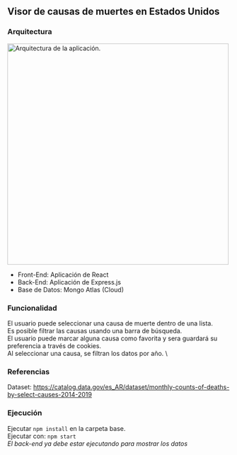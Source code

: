 ## Visor de causas de muertes en Estados Unidos

### Arquitectura
<a href="https://i.imgur.com/I4ici3j.png"><img src="https://i.imgur.com/I4ici3j.png" style="width: 500px; max-width: 100%; height: auto" title="Arquitectura de la aplicación." /></a>
 
- Front-End: Aplicación de React
- Back-End: Aplicación de Express.js
- Base de Datos: Mongo Atlas (Cloud)
 
### Funcionalidad

El usuario puede seleccionar una causa de muerte dentro de una lista. \
Es posible filtrar las causas usando una barra de búsqueda. \
El usuario puede marcar alguna causa como favorita y sera guardará su preferencia a través de cookies. \
Al seleccionar una causa, se filtran los datos por año. \

### Referencias

Dataset: https://catalog.data.gov/es_AR/dataset/monthly-counts-of-deaths-by-select-causes-2014-2019

### Ejecución
Ejecutar `npm install` en la carpeta base. \
Ejecutar con: `npm start` \
*El back-end ya debe estar ejecutando para mostrar los datos*

